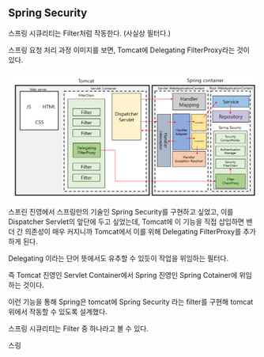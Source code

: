 ## Spring Security

스프링 시큐리티는 Filter처럼 작동한다. (사실상 필터다.)

스프링 요청 처리 과정 이미지를 보면, Tomcat에 Delegating FilterProxy라는 것이 있다.

![img_4.png](img/img_4.png)

스프린 진영에서 스프링만의 기술인 Spring Security를 구현하고 싶었고, 이를 Dispatcher Servlet의 앞단에 두고 싶었는데,
Tomcat에 이 기능을 직접 삽입하면 밴더 간 의존성이 매우 커지니까 Tomcat에서 이를 위해 Delegating FilterProxy를 추가하게 된다.

Delegating 이라는 단어 뜻에서도 유추할 수 있듯이 작업을 위임하는 필터다.

즉 Tomcat 진영인 Servlet Container에서 Spring 진영인 Spring Cotainer에 위임하는 것이다.

이런 기능을 통해 Spring은 tomcat에 Spring Security 라는 filter를 구현해 tomcat 위에서 작동할 수 있도록 설계했다.

스프링 시큐리티는 Filter 중 하나라고 볼 수 있다.

스링